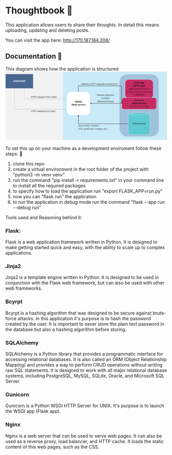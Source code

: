 # Thoughtbook 📖

This application allows users to share their thoughts.
In detail this means uploading, updating and deleting posts.

You can visit the app here:
http://170.187.184.208/


## Documentation 📝

This diagram shows how the application is structured
![](flaskblog/static/images/diagram.png)


To set this up on your machine as a development enviroment follow these steps: 👣

1. clone this repo
2. create a virtual environment in the root folder of the project with "python3 -m venv venv"
3. run the command "pip install -r requirements.txt" in your command line to install all the required packages
4. to specify how to load the application run "export FLASK_APP=run.py" 
5. now you can "flask run" the application
6. to run the application in debug mode run the command "flask --app run --debug run"


Tools used and Reasoning behind it:

### Flask:
Flask is a web application framework written in Python. It is designed to make getting started quick and easy, with the ability to scale up to complex applications. 

### Jinja2
Jinja2 is a template engine written in Python. It is designed to be used in conjunction with the Flask web framework, but can also be used with other web frameworks. 

### Bcyrpt
Bcyrpt is a hashing algorithm that was designed to be secure against brute-force attacks. In this application it's purpose is to hash the password created by the user. It is important to never store the plain text password in the database but also a hashing algorithm before storing.

### SQLAlchemy
SQLAlchemy is a Python library that provides a programmatic interface for accessing relational databases. It is also called an ORM (Object Relationship Mapping) and provides a way to perform CRUD operations without writing raw SQL statements.
It is designed to work with all major relational database systems, including PostgreSQL, MySQL, SQLite, Oracle, and Microsoft SQL Server.

### Gunicorn
Gunicorn is a Python WSGI HTTP Server for UNIX. It's purpose is to launch the WSGI app (Flask app).

### Nginx
Nginx is a web server that can be used to serve web pages. It can also be used as a reverse proxy, load balancer, and HTTP cache. It loads the static content of this web pages, such as the CSS.

